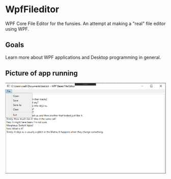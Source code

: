 # WpfFileditor
WPF Core File Editor for the funsies. An attempt at making a "real" file editor using WPF.

## Goals
Learn more about WPF applications and Desktop programming in general.

## Picture of app running
![Application Running](https://github.com/VincentPestana/WpfFileditor/blob/master/WpfFileditor/Media/WpfFileEditorMain.png)

